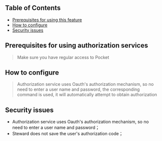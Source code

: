 
Table of Contents
---
- [Prerequisites for using this feature](prerequisites-for-using-authorization-services)
- [How to configure](how-to-configure)
- [Security issues](security-issues)

Prerequisites for using authorization services
---
> Make sure you have regular access to Pocket

How to configure
---
> Authorization service uses Oauth's authorization mechanism, so no need to enter a user name and password, the corresponding command is used, it will automatically attempt to obtain authorization

Security issues
---
- Authorization service uses Oauth's authorization mechanism, so no need to enter a user name and password；
- Steward does not save the user's authorization code；
